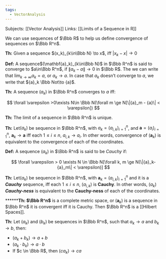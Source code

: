 ```yaml
---
tags:
  - VectorAnalysis
---
```

Subjects: [[Vector Analysis]]
Links: [[Limits of a Sequence in R]]

We can use sequences of $\Bbb R$ to help us define convergence of sequences on $\Bbb R^n$.

**Th:** Given a sequence $(x_k)_{k\in\Bbb N} \to x$, iff $|x_k - x | \to 0$

**Def:** A sequence$(\mathbf{a}_k)_{k\in\Bbb N}$ in $\Bbb R^n$ is said to converge to $a\in\Bbb R^n$, if $\|{a}_k-{a}\| \to 0$ in $\Bbb R$. The we can write that $\lim_{k\to \infty} {a}_k = {a}$, or ${a}_k \to {a}$. In case that $a_k$ doesn’t converge to $a$, we write that ${a}_k \Bbb Not\to {a}$.

**Th:** A sequence $(a_k)$ in $\Bbb R^n$ converges to $a$ iff:

$$ \forall \varepsilon >0\exists N\in \Bbb N(\forall m \ge N[\|{a}_m - {a}\| < \varepsilon]) $$

**************Th:************** The limit of a sequence in $\Bbb R^n$ is unique.

**Th:** Let$({a}_k)$ be sequence in $\Bbb R^n$, with ${a}_k = (a_{i, k})_{i=1}^n$, and $\mathbf{a} = (a_i) _{i=1}^n$, $\mathbf{a}_k \to \mathbf{a}$ iff each $1\le i \le n$, $a_{i, k} \to a_i$. In other words, convergence of $(\mathbf{a}_k)$ is equivalent to the convergence of each of the coordinates.

**Def:** A sequence $({a}_k)$ in $\Bbb R^n$ is said to be *Cauchy* if:

$$ \forall \varepsilon > 0 \exists N \in \Bbb N[\forall k, m \ge N(\|{a}_k-{a}_m\| < \varepsilon)] $$

**Th:** Let$(a_k)$ be sequence in $\Bbb R^n$, with $\mathbf{a}_k = (a_{i, k})_{i=1}^n$ and it is a _****Cauchy****_ sequence, iff each ${1\le i \le n}$, $(a_{i, k})$ is ******Cauchy******. In other words, $({a}_k)$ _******Cauchy-ness******_ is equivalent to the ********Cauchy-ness******** of each of the coordinates.

********Th: $\Bbb R^n$** is a complete metric space, or $(\mathbf{a}_k)$ is a sequence in $\Bbb R^n$ it is convergent iff it is Cauchy. Then $\Bbb R^n$ is a [[Hilbert Spaces]].

********Th:******** Let $({a}_k)$ and $({b}_k)$ be sequences in $\Bbb R^n$, such that ${a}_k \to {a}$ and ${b}_k \to {b}$, then:

- $({a}_k +{b}_k) \to {a}+{b}$
- $({a}_k \cdot {b}_k) \to {a}\cdot {b}$
- If $c \in \Bbb R$, then $(c{a}_k) \to c{a}$